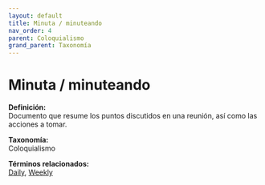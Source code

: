 ```yaml
---
layout: default
title: Minuta / minuteando
nav_order: 4
parent: Coloquialismo
grand_parent: Taxonomía
---
```


# Minuta / minuteando

**Definición:**  
Documento que resume los puntos discutidos en una reunión, así como las acciones a tomar.

**Taxonomía:**  
Coloquialismo

**Términos relacionados:**  
[Daily](https://maleniski.github.io/diccionario-angl-tec-mx/docs/taxonomia/coloquialismo/daily.html), [Weekly](https://maleniski.github.io/diccionario-angl-tec-mx/docs/taxonomia/coloquialismo/weekly.html)
